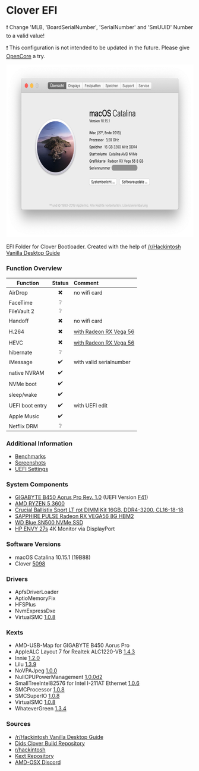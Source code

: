 Clover EFI
================

:exclamation: Change 'MLB, 'BoardSerialNumber', 'SerialNumber' and 'SmUUID' Number to a valid value!

:exclamation: This configuration is not intended to be updated in the future. Please give [OpenCore](https://github.com/mipxx/OpenCoreEFI) a try.

<img src="https://github.com/mipxx/CloverEFI/blob/master/Docs/System/System_Info_1.png" width="698" height="465"/>

EFI Folder for Clover Bootloader.
Created with the help of [/r/Hackintosh Vanilla Desktop Guide](https://hackintosh.gitbook.io/-r-hackintosh-vanilla-desktop-guide/)

### Function Overview

| Function        | Status                   | Comment                 |
| --------------- | :----------------------: | :---------------------- |
| AirDrop         | :heavy_multiplication_x: | no wifi card            |
| FaceTime        | :grey_question:          |                         |
| FileVault 2     | :grey_question:          |                         |
| Handoff         | :heavy_multiplication_x: | no wifi card            |
| H.264           | :heavy_multiplication_x: | [with Radeon RX Vega 56](https://github.com/mipxx/CloverEFI/blob/master/Docs/System.md#hardware-encoding)  |
| HEVC            | :heavy_multiplication_x: | [with Radeon RX Vega 56](https://github.com/mipxx/CloverEFI/blob/master/Docs/System.md#hardware-encoding)  |
| hibernate       | :grey_question:          |                         |
| iMessage        | :heavy_check_mark:       | with valid serialnumber |
| native NVRAM    | :heavy_check_mark:       |                         |
| NVMe boot       | :heavy_check_mark:       |                         |
| sleep/wake      | :heavy_check_mark:       |                         |
| UEFI boot entry | :heavy_check_mark:       | with UEFI edit          |
| Apple Music     | :heavy_check_mark:       |                         |
| Netflix DRM     | :grey_question:          |                         |


### Additional Information

- [Benchmarks](https://github.com/mipxx/CloverEFI/blob/master/Docs/Benchmark.md)
- [Screenshots](https://github.com/mipxx/CloverEFI/blob/master/Docs/System.md)
- [UEFI Settings](https://github.com/mipxx/CloverEFI/blob/master/Docs/UEFI.md)


### System Components

- [GIGABYTE B450 Aorus Pro Rev. 1.0](https://de.aorus.com/product-detail.php?p=794&t=53&t2=57&t3=121) (UEFI Version [F41](http://download.gigabyte.eu/FileList/BIOS/mb_bios_b450-aorus-pro_f41_n.zip))
- [AMD RYZEN 5 3600](https://www.amd.com/de/products/cpu/amd-ryzen-5-3600)
- [Crucial Ballistix Sport LT rot DIMM Kit 16GB, DDR4-3200, CL16-18-18](https://ballistixgaming.com/products/dram/sport/ballistix-sport-lt-ddr4/ballistix-sport-lt-ddr4-rc.html)
- [SAPPHIRE PULSE Radeon RX VEGA56 8G HBM2](https://www.sapphiretech.com/de-de/consumer/pulse-rx-vega56-8g-hbm2)
- [WD Blue SN500 NVMe SSD](https://shop.westerndigital.com/de-de/products/internal-drives/wd-blue-sn500-nvme-ssd#WDS500G1B0C)
- [HP ENVY 27s](https://store.hp.com/GermanyStore/Merch/Product.aspx?id=Y6K73AA&opt=ABB&sel=MTO) 4K Monitor via DisplayPort

### Software Versions

- macOS Catalina 10.15.1 (19B88)
- Clover [5098](https://github.com/Dids/clover-builder/releases/tag/v2.5k_r5098)

### Drivers
- ApfsDriverLoader
- AptioMemoryFix
- HFSPlus
- NvmExpressDxe
- VirtualSMC [1.0.8](https://github.com/acidanthera/VirtualSMC/releases/tag/1.0.8)

### Kexts
- AMD-USB-Map for GIGABYTE B450 Aorus Pro
- AppleALC Layout 7 for Realtek ALC1220-VB [1.4.3](https://github.com/acidanthera/AppleALC/releases/tag/1.4.3)
- Innie [1.2.0](https://forums.macrumors.com/threads/innie-a-fix-for-pci-drives-seen-as-external.2136229/#post-26433989)
- Lilu [1.3.9](https://github.com/acidanthera/Lilu/releases/tag/1.3./)
- NoVPAJpeg [1.0.0]()
- NullCPUPowerManagement [1.0.0d2](https://cdn.discordapp.com/attachments/263757191608139779/643751774666358794/NullCPUPowerManagement.kext.zip)
- SmallTreeIntel82576 for Intel I-211AT Ethernet [1.0.6](https://drive.google.com/file/d/0B5Txx3pb7pgcOG5lSEF2VzFySWM/view)
- SMCProcessor [1.0.8](https://github.com/acidanthera/VirtualSMC/releases/tag/1.0.8)
- SMCSuperIO [1.0.8](https://github.com/acidanthera/VirtualSMC/releases/tag/1.0.8)
- VirtualSMC [1.0.8](https://github.com/acidanthera/VirtualSMC/releases/tag/1.0.8)
- WhateverGreen [1.3.4](https://github.com/acidanthera/WhateverGreen/releases/tag/1.3.4)

### Sources
- [/r/Hackintosh Vanilla Desktop Guide](https://hackintosh.gitbook.io/-r-hackintosh-vanilla-desktop-guide/)
- [Dids Clover Build Repository](https://cloverdb.com/)
- [r/hackintosh](https://www.reddit.com/r/hackintosh/)
- [Kext Repository](https://1drv.ms/f/s!AiP7m5LaOED-m-J8-MLJGnOgAqnjGw)
- [AMD-OSX Discord](https://discord.gg/EfCYAJW)
